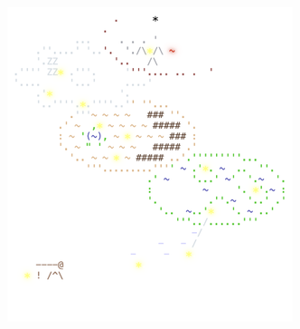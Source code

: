 <img align="left" style="float: left;" src="progress.png" width="530px">

<pre>
&nbsp;
<a href='day/13'>Day 13: Point of Incidence</a>
<a href='day/12'>Day 12: Hot Springs</a>
<a href='day/11'>Day 11: Cosmic Expansion</a>
<a href='day/10'>Day 10: Pipe Maze</a>
<a href='day/9'>Day 9: Mirage Maintenance</a>
<a href='day/8'>Day 8: Haunted Wasteland</a>
<a href='day/7'>Day 7: Camel Cards</a>
<a href='day/6'>Day 6: Wait For It</a>
<a href='day/5'>Day 5: If You Give A Seed A Fertilizer</a>
<a href='day/4'>Day 4: Scratchcards</a>
<a href='day/3'>Day 3: Gear Ratios</a>
<a href='day/2'>Day 2: Cube Conundrum</a>
<a href='day/1'>Day 1: Trebuchet?!</a>
&nbsp;
&nbsp;
&nbsp;
&nbsp;
&nbsp;
&nbsp;
&nbsp;
&nbsp;
&nbsp;
&nbsp;
&nbsp;
</pre>
